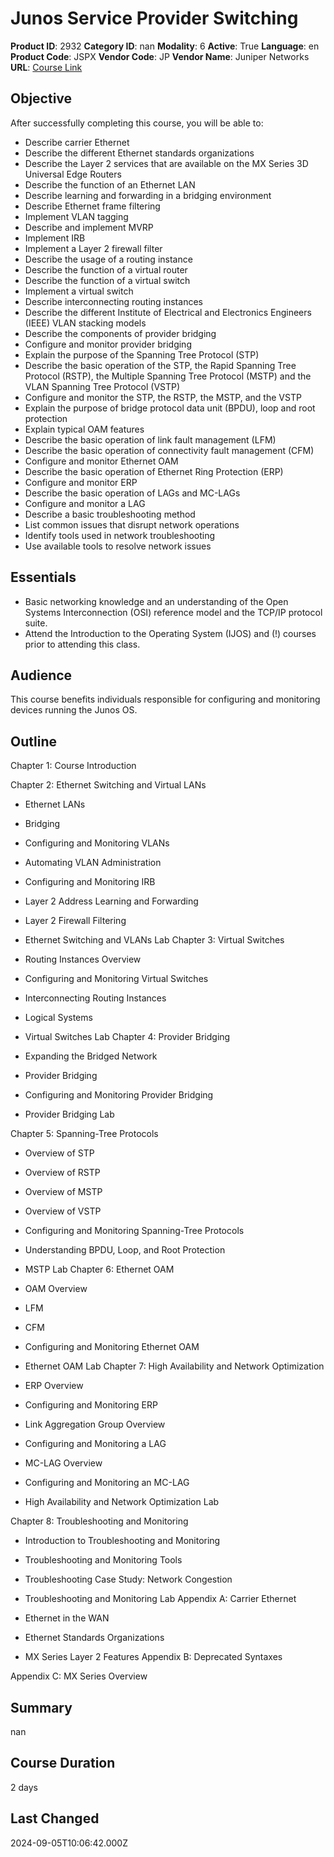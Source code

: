 # Junos Service Provider Switching

**Product ID**: 2932
**Category ID**: nan
**Modality**: 6
**Active**: True
**Language**: en
**Product Code**: JSPX
**Vendor Code**: JP
**Vendor Name**: Juniper Networks
**URL**: [Course Link](https://www.fastlaneus.com/course/juniper-jspx)

## Objective
After successfully completing this course, you will be able to:
- Describe carrier Ethernet
- Describe the different Ethernet standards organizations
- Describe the Layer 2 services that are available on the MX Series 3D Universal Edge Routers
- Describe the function of an Ethernet LAN
- Describe learning and forwarding in a bridging environment
- Describe Ethernet frame filtering
- Implement VLAN tagging
- Describe and implement MVRP
- Implement IRB
- Implement a Layer 2 firewall filter
- Describe the usage of a routing instance
- Describe the function of a virtual router
- Describe the function of a virtual switch
- Implement a virtual switch
- Describe interconnecting routing instances
- Describe the different Institute of Electrical and Electronics Engineers (IEEE) VLAN stacking models
- Describe the components of provider bridging
- Configure and monitor provider bridging
- Explain the purpose of the Spanning Tree Protocol (STP)
- Describe the basic operation of the STP, the Rapid Spanning Tree Protocol (RSTP), the Multiple Spanning Tree Protocol (MSTP) and the VLAN Spanning Tree Protocol (VSTP)
- Configure and monitor the STP, the RSTP, the MSTP, and the VSTP
- Explain the purpose of bridge protocol data unit (BPDU), loop and root protection
- Explain typical OAM features
- Describe the basic operation of link fault management (LFM)
- Describe the basic operation of connectivity fault management (CFM)
- Configure and monitor Ethernet OAM
- Describe the basic operation of Ethernet Ring Protection (ERP)
- Configure and monitor ERP
- Describe the basic operation of LAGs and MC-LAGs
- Configure and monitor a LAG
- Describe a basic troubleshooting method
- List common issues that disrupt network operations
- Identify tools used in network troubleshooting
- Use available tools to resolve network issues


## Essentials
- Basic networking knowledge and an understanding of the Open Systems Interconnection (OSI) reference model and the TCP/IP protocol suite.
- Attend the Introduction to the Operating System (IJOS) and (!)  courses prior to attending this class.

## Audience
This course benefits individuals responsible for configuring and monitoring devices running the Junos OS.

## Outline
Chapter 1: Course Introduction



Chapter 2: Ethernet Switching and Virtual LANs



- Ethernet LANs
- Bridging
- Configuring and Monitoring VLANs
- Automating VLAN Administration
- Configuring and Monitoring IRB
- Layer 2 Address Learning and Forwarding
- Layer 2 Firewall Filtering
- Ethernet Switching and VLANs Lab
Chapter 3: Virtual Switches



- Routing Instances Overview
- Configuring and Monitoring Virtual Switches
- Interconnecting Routing Instances
- Logical Systems
- Virtual Switches Lab
Chapter 4: Provider Bridging



- Expanding the Bridged Network
- Provider Bridging
- Configuring and Monitoring Provider Bridging
- Provider Bridging Lab

Chapter 5: Spanning-Tree Protocols



- Overview of STP
- Overview of RSTP
- Overview of MSTP
- Overview of VSTP
- Configuring and Monitoring Spanning-Tree Protocols
- Understanding BPDU, Loop, and Root Protection
- MSTP Lab
Chapter 6: Ethernet OAM



- OAM Overview
- LFM
- CFM
- Configuring and Monitoring Ethernet OAM
- Ethernet OAM Lab
Chapter 7: High Availability and Network Optimization 



- ERP Overview
- Configuring and Monitoring ERP
- Link Aggregation Group Overview
- Configuring and Monitoring a LAG
- MC-LAG Overview
- Configuring and Monitoring an MC-LAG
- High Availability and Network Optimization Lab

Chapter 8: Troubleshooting and Monitoring 



- Introduction to Troubleshooting and Monitoring
- Troubleshooting and Monitoring Tools
- Troubleshooting Case Study: Network Congestion
- Troubleshooting and Monitoring Lab
Appendix A: Carrier Ethernet 



- Ethernet in the WAN
- Ethernet Standards Organizations
- MX Series Layer 2 Features
Appendix B: Deprecated Syntaxes 



Appendix C: MX Series Overview  

## Summary
nan

## Course Duration
2 days

## Last Changed
2024-09-05T10:06:42.000Z
